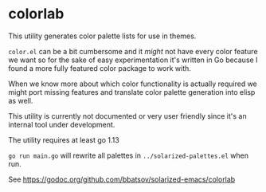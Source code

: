 # colorlab

This utility generates color palette lists for use in themes.

`color.el` can be a bit cumbersome and it *might* not have every color feature
we want so for the sake of easy experimentation it's written in Go because I
found a more fully featured color package to work with.

When we know more about which color functionality is actually required we might
port missing features and translate color palette generation into elisp as well.

This utility is currently not documented or very user friendly since it's an
internal tool under development.

The utility requires at least go 1.13

`go run main.go` will rewrite all palettes in `../solarized-palettes.el` when run.


See https://godoc.org/github.com/bbatsov/solarized-emacs/colorlab
